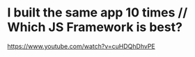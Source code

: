 # I built the same app 10 times // Which JS Framework is best?  
https://www.youtube.com/watch?v=cuHDQhDhvPE
